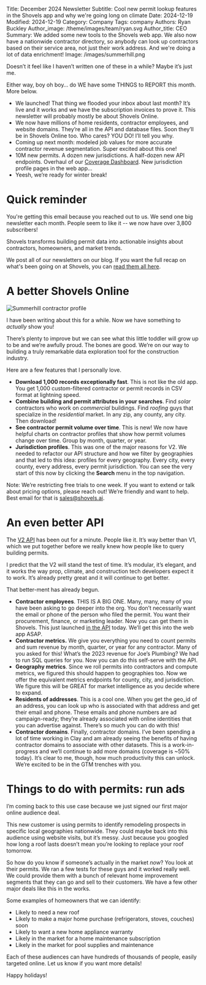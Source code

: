 Title: December 2024 Newsletter
Subtitle: Cool new permit lookup features in the Shovels app and why we're going long on climate
Date: 2024-12-19
Modified: 2024-12-19
Category: Company
Tags: company
Authors: Ryan Buckley
Author_image: /theme/images/team/ryan.svg
Author_title: CEO
Summary: We added some new tools to the Shovels web app. We also now have a nationwide contractor directory, so anybody can look up contractors based on their service area, not just their work address. And we're doing a lot of data enrichment! 
Image: /images/summerhill.png


Doesn’t it feel like I haven’t written one of these in a while? Maybe it’s just me.

Either way, boy oh boy… do WE have some THINGS to REPORT this month. More below. 

- We launched! That thing we flooded your inbox about last month? It’s live and it works and we have the subscription invoices to prove it. This newsletter will probably mostly be about Shovels Online.
- We now have millions of home residents, contractor employees, and website domains. They’re all in the API and database files. Soon they’ll be in Shovels Online too. Who cares? YOU DO! I’ll tell you why.
- Coming up next month: modeled job values for more accurate contractor revenue segmentation. Super excited about this one!
- 10M new permits. A dozen new jurisdictions. A half-dozen new API endpoints. Overhaul of our [Coverage Dashboard](https://dashboard.stripe.com/subscriptions/sub_1QWfsBF4y5bBweC6N8xBg1c7). New jurisdiction profile pages in the web app...
- Yeesh, we’re ready for winter break!

# Quick reminder

You're getting this email because you reached out to us. We send one big newsletter each month. People seem to like it -- we now have over 3,800 subscribers!

Shovels transforms building permit data into actionable insights about contractors, homeowners, and market trends.

We post all of our newsletters on our blog. If you want the full recap on what's been going on at Shovels, you can [read them all here](https://www.shovels.ai/blog/?category=Company).

# A better Shovels Online

![Summerhill contractor profile]({static}/images/summerhill.png)

I have been writing about this for a while. Now we have something to *actually* show you!

There’s plenty to improve but we can see what this little toddler will grow up to be and we’re awfully proud. The bones are good. We’re on our way to building a truly remarkable data exploration tool for the construction industry. 

Here are a few features that I personally love.

- **Download 1,000 records exceptionally fast**. This is not like the old app. You get 1,000 custom-filtered contractor or permit records in CSV format at lightning speed.
- **Combine building and permit attributes in your searches**. Find *solar* contractors who work on *commercial* buildings. Find *roofing* guys that specialize in the *residential* market. In any zip, any county, any city. Then download!
- **See contractor permit volume over time**. This is new! We now have helpful charts on contractor profiles that show how permit volumes change over time. Group by month, quarter, or year.
- **Jurisdiction profiles**. This was one of the major reasons for V2. We needed to refactor our API structure and how we filter by geographies and that led to this idea: profiles for every geography. Every city, every county, every address, every permit jurisdiction. You can see the very start of this now by clicking the **Search** menu in the top navigation.

Note: We’re restricting free trials to one week. If you want to extend or talk about pricing options, please reach out! We’re friendly and want to help. Best email for that is [sales@shovels.ai](mailto:sales@shovels.ai). 

# An even better API

The [V2 API](https://docs.shovels.ai/api-reference/permits/search-permits) has been out for a minute. People like it. It’s way better than V1, which we put together before we really knew how people like to query building permits. 

I predict that the V2 will stand the test of time. It’s modular, it’s elegant, and it works the way prop, climate, and construction tech developers expect it to work. It’s already pretty great and it will continue to get better. 

That better-ment has already begun. 

- **Contractor employees**. THIS IS A BIG ONE. Many, many, many of you have been asking to go deeper into the org. You don’t necessarily want the email or phone of the person who filed the permit. You want their procurement, finance, or marketing leader. Now you can get them in Shovels. This just launched [in the API](https://docs.shovels.ai/api-reference/contractors/list-contractor-employees) today. We’ll get this into the web app ASAP.
- **Contractor metrics.** We give you everything you need to count permits and sum revenue by month, quarter, or year for any contractor. Many of you asked for this! What’s the 2023 revenue for Joe’s Plumbing? We had to run SQL queries for you. Now you can do this self-serve with the API.
- **Geography metrics**. Since we roll permits into contractors and compute metrics, we figured this should happen to geographies too. Now we offer the equivalent metrics endpoints for county, city, and jurisdiction. We figure this will be GREAT for market intelligence as you decide where to expand.
- **Residents of addresses**. This is a cool one. When you get the geo_id of an address, you can look up who is associated with that address and get their email and phone. These emails and phone numbers are ad campaign-ready; they’re already associated with online identities that you can advertise against. There’s so much you can do with this!
- **Contractor domains**. Finally, contractor domains. I’ve been spending a lot of time working in Clay and am already seeing the benefits of having contractor domains to associate with other datasets. This is a work-in-progress and we’ll continue to add more domains (coverage is ~50% today). It’s clear to me, though, how much productivity this can unlock. We’re excited to be in the GTM trenches with you.

# Things to do with permits: run ads

I’m coming back to this use case because we just signed our first major online audience deal. 

This new customer is using permits to identify remodeling prospects in specific local geographies nationwide. They could maybe back into this audience using website visits, but it’s messy. Just because you googled how long a roof lasts doesn’t mean you’re looking to replace your roof tomorrow. 

So how do you know if someone’s actually in the market *now*? You look at their permits. We ran a few tests for these guys and it worked really well. We could provide them with a bunch of relevant home improvement segments that they can go and sell to their customers. We have a few other major deals like this in the works. 

Some examples of homeowners that we can identify:

- Likely to need a new roof
- Likely to make a major home purchase (refrigerators, stoves, couches) soon
- Likely to want a new home appliance warranty
- Likely in the market for a home maintenance subscription
- Likely in the market for pool supplies and maintenance

Each of these audiences can have hundreds of thousands of people, easily targeted online. Let us know if you want more details! 

Happy holidays! 